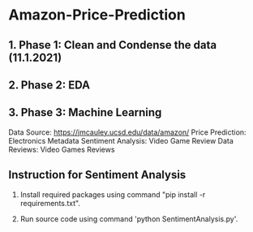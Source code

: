 # Amazon-Price-Prediction
## 1. Phase 1: Clean and Condense the data (11.1.2021)
## 2. Phase 2: EDA
## 3. Phase 3: Machine Learning

Data Source: https://jmcauley.ucsd.edu/data/amazon/
Price Prediction: Electronics Metadata
Sentiment Analysis: Video Game Review Data
Reviews: Video Games Reviews

## Instruction for Sentiment Analysis

1. Install required packages using command "pip install -r requirements.txt".

2. Run source code using command 'python SentimentAnalysis.py'.